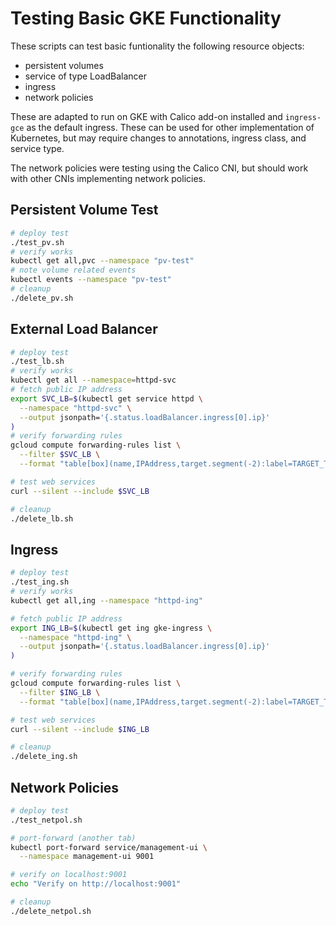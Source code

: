 # Testing Basic GKE Functionality

These scripts can test basic funtionality the following resource objects:

* persistent volumes
* service of type LoadBalancer
* ingress
* network policies

These are adapted to run on GKE with Calico add-on installed and `ingress-gce` as the default ingress.  These can be used for other implementation of Kubernetes, but may require changes to annotations, ingress class, and service type.

The network policies were testing using the Calico CNI, but should work with other CNIs implementing network policies.

## Persistent Volume Test

```bash
# deploy test
./test_pv.sh
# verify works
kubectl get all,pvc --namespace "pv-test"
# note volume related events 
kubectl events --namespace "pv-test"
# cleanup
./delete_pv.sh
```

## External Load Balancer

```bash
# deploy test
./test_lb.sh
# verify works
kubectl get all --namespace=httpd-svc
# fetch public IP address
export SVC_LB=$(kubectl get service httpd \
  --namespace "httpd-svc" \
  --output jsonpath='{.status.loadBalancer.ingress[0].ip}'
)
# verify forwarding rules
gcloud compute forwarding-rules list \
  --filter $SVC_LB \
  --format "table[box](name,IPAddress,target.segment(-2):label=TARGET_TYPE)"

# test web services
curl --silent --include $SVC_LB

# cleanup
./delete_lb.sh
```

## Ingress

```bash
# deploy test
./test_ing.sh
# verify works
kubectl get all,ing --namespace "httpd-ing"

# fetch public IP address
export ING_LB=$(kubectl get ing gke-ingress \
  --namespace "httpd-ing" \
  --output jsonpath='{.status.loadBalancer.ingress[0].ip}'
)

# verify forwarding rules
gcloud compute forwarding-rules list \
  --filter $ING_LB \
  --format "table[box](name,IPAddress,target.segment(-2):label=TARGET_TYPE)"

# test web services
curl --silent --include $ING_LB

# cleanup
./delete_ing.sh
```

## Network Policies

```bash
# deploy test
./test_netpol.sh

# port-forward (another tab)
kubectl port-forward service/management-ui \
  --namespace management-ui 9001

# verify on localhost:9001
echo "Verify on http://localhost:9001"

# cleanup
./delete_netpol.sh
```
